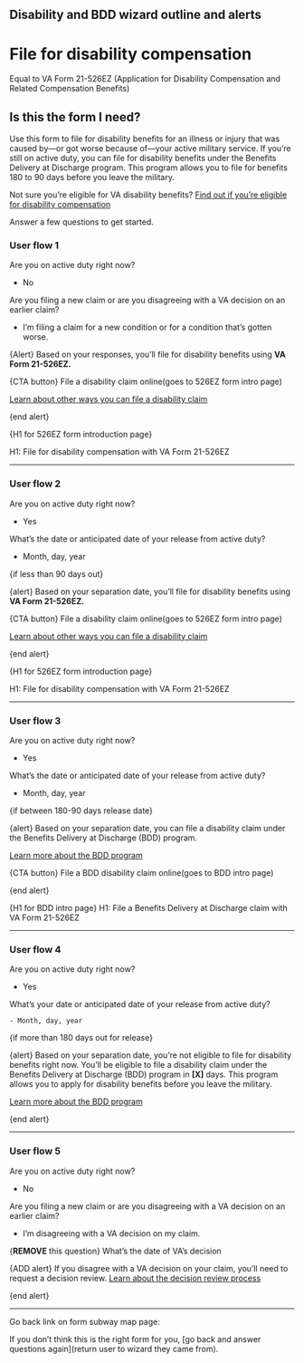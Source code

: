 
## Disability and BDD wizard outline and alerts

 

# File for disability compensation
Equal to VA Form 21-526EZ (Application for Disability Compensation and Related Compensation Benefits)

## Is this the form I need?
Use this form to file for disability benefits for an illness or injury that was caused by—or got worse because of—your active military service. If you’re still on active duty, you can file for disability benefits under the Benefits Delivery at Discharge program. This program allows you to file for benefits 180 to 90 days before you leave the military.

Not sure you’re eligible for VA disability benefits? [Find out if you’re eligible for disability compensation](https://www.va.gov/disability/eligibility/)

Answer a few questions to get started.


### User flow 1

Are you on active duty right now? 

- No

Are you filing a new claim or are you disagreeing with a VA decision on an earlier claim? 
 
- I’m filing a claim for a new condition or for a condition that’s gotten worse.


{Alert}
Based on your responses, you’ll file for disability benefits using **VA Form 21-526EZ.** 

{CTA button} File a disability claim online(goes to 526EZ form intro page)

[Learn about other ways you can file a disability claim](https://www.va.gov/disability/how-to-file-claim/)

{end alert}


{H1 for 526EZ form introduction page}

H1: File for disability compensation with VA Form 21-526EZ


---------

### User flow 2

Are you on active duty right now? 

- Yes

What’s the date or anticipated date of your release from active duty?

- Month, day, year


{if less than 90 days out}

{alert} 
Based on your separation date, you’ll file for disability benefits using **VA Form 21-526EZ.** 

{CTA button} File a disability claim online(goes to 526EZ form intro page) 

[Learn about other ways you can file a disability claim](https://www.va.gov/education/how-to-apply/)

{end alert}


{H1 for 526EZ form introduction page}

H1: File for disability compensation with VA Form 21-526EZ


------

### User flow 3

Are you on active duty right now? 

 - Yes 
 
What’s the date or anticipated date of your release from active duty?

 - Month, day, year


{if between 180-90 days release date}

{alert} 
Based on your separation date, you can file a disability claim under the Benefits Delivery at Discharge (BDD) program. 

[Learn more about the BDD program](https://www.va.gov/disability/how-to-file-claim/when-to-file/pre-discharge-claim/)

{CTA button} File a BDD disability claim online(goes to BDD intro page)

{end alert}

{H1 for BDD intro page}
H1: File a Benefits Delivery at Discharge claim with VA Form 21-526EZ


-------



### User flow 4

Are you on active duty right now? 

  - Yes 
  
What’s your date or anticipated date of your release from active duty?

	- Month, day, year

{if more than 180 days out for release}

{alert} 
Based on your separation date, you’re not eligible to file for disability benefits right now. You’ll be eligible to file a disability claim under the Benefits Delivery at Discharge (BDD) program in **[X]** days. This program allows you to apply for disability benefits before you leave the military.  

[Learn more about the BDD program]( https://www.va.gov/disability/how-to-file-claim/when-to-file/pre-discharge-claim/)

{end alert}



--------



### User flow 5

Are you on active duty right now? 

  - No

Are you filing a new claim or are you disagreeing with a VA decision on an earlier claim? 

- I’m disagreeing with a VA decision on my claim.

{**REMOVE** this question} What’s the date of VA’s decision 

{ADD alert} 
If you disagree with a VA decision on your claim, you’ll need to request a decision review. [Learn about the decision review process](https://www.va.gov/decision-reviews/)

{end alert}
	

--------


Go back link on form subway map page:

If you don’t think this is the right form for you, [go back and answer questions again](return user to wizard they came from). 





